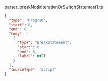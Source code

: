 parser_breakNotInIterationOrSwitchStatement1.ts
```json
{
  "type": "Program",
  "start": 0,
  "end": 6,
  "body": [
    {
      "type": "BreakStatement",
      "start": 0,
      "end": 6,
      "label": null
    }
  ],
  "sourceType": "script"
}
```
